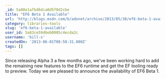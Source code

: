 ```yaml
---
_id: 5a88e1afbd6dca0d5f0d2cbe
title: "EF6 Beta 1 Available"
url: 'http://blogs.msdn.com/b/adonet/archive/2013/05/30/ef6-beta-1-available.aspx'
category: libraries-tools
slug: 'ef6-beta-1-available'
user_id: 5a83ce59d6eb0005c4ecda2c
username: 'bill-s'
createdOn: '2013-06-01T08:58:31.000Z'
tags: []
---
```


Since releasing Alpha 3 a few months ago, we've been working hard to add the remaining new features to the EF6 runtime and get the EF tooling ready to preview. Today we are pleased to announce the availability of EF6 Beta 1.
